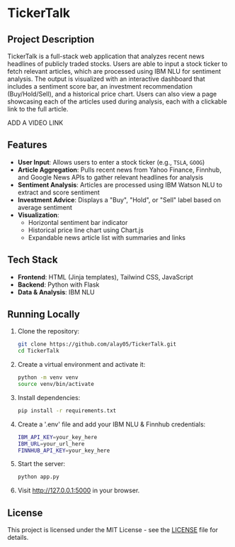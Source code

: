 # TickerTalk

## Project Description

TickerTalk is a full-stack web application that analyzes recent news headlines of publicly traded stocks. Users are able to input a stock ticker to fetch relevant articles, which are processed using IBM NLU for sentiment analysis. The output is visualized with an interactive dashboard that includes a sentiment score bar, an investment recommendation (Buy/Hold/Sell), and a historical price chart. Users can also view a page showcasing each of the articles used during analysis, each with a clickable link to the full article.

ADD A VIDEO LINK

## Features

- **User Input**: Allows users to enter a stock ticker (e.g., `TSLA`, `GOOG`)
- **Article Aggregation**: Pulls recent news from Yahoo Finance, Finnhub, and Google News APIs to gather relevant headlines for analysis
- **Sentiment Analysis**: Articles are processed using IBM Watson NLU to extract and score sentiment
- **Investment Advice**: Displays a "Buy", "Hold", or "Sell" label based on average sentiment
- **Visualization**:
  - Horizontal sentiment bar indicator
  - Historical price line chart using Chart.js
  - Expandable news article list with summaries and links

## Tech Stack

- **Frontend**: HTML (Jinja templates), Tailwind CSS, JavaScript
- **Backend**: Python with Flask
- **Data & Analysis**: IBM NLU

## Running Locally
1. Clone the repository:
   ```bash
   git clone https://github.com/alay05/TickerTalk.git
   cd TickerTalk
2. Create a virtual environment and activate it:
   ```bash
   python -m venv venv
   source venv/bin/activate
3. Install dependencies:
   ```bash
   pip install -r requirements.txt
4. Create a '.env' file and add your IBM NLU & Finnhub credentials:
   ```bash
   IBM_API_KEY=your_key_here
   IBM_URL=your_url_here
   FINNHUB_API_KEY=your_key_here
5. Start the server:
   ```bash
   python app.py
6. Visit http://127.0.0.1:5000 in your browser.

## License

This project is licensed under the MIT License - see the [LICENSE](LICENSE) file for details.
